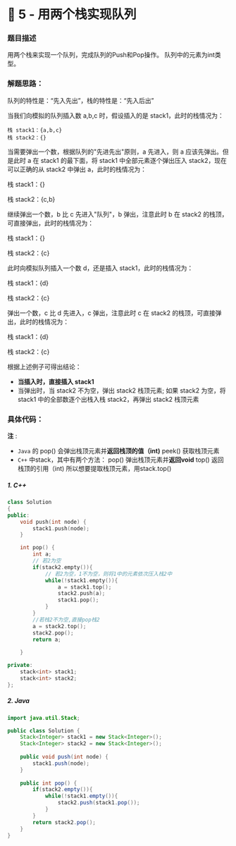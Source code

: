 # 🔋 5 - 用两个栈实现队列

### 题目描述



用两个栈来实现一个队列，完成队列的Push和Pop操作。 队列中的元素为int类型。

### 解题思路：

队列的特性是：“先入先出”，栈的特性是：“先入后出”



当我们向模拟的队列插入数 a,b,c 时，假设插入的是 stack1，此时的栈情况为：



```
栈 stack1：{a,b,c}
栈 stack2：{}
```



当需要弹出一个数，根据队列的"先进先出"原则，a 先进入，则 a 应该先弹出。但是此时 a 在 stack1 的最下面，将 stack1 中全部元素逐个弹出压入 stack2，现在可以正确的从 stack2 中弹出 a，此时的栈情况为：



栈 stack1：{}

栈 stack2：{c,b}

继续弹出一个数，b 比 c 先进入"队列"，b 弹出，注意此时 b 在 stack2 的栈顶，可直接弹出，此时的栈情况为：



栈 stack1：{}

栈 stack2：{c}

此时向模拟队列插入一个数 d，还是插入 stack1，此时的栈情况为：



栈 stack1：{d}

栈 stack2：{c}

弹出一个数，c 比 d 先进入，c 弹出，注意此时 c 在 stack2 的栈顶，可直接弹出，此时的栈情况为：



栈 stack1：{d}

栈 stack2：{c}



根据上述例子可得出结论：

- **当插入时，直接插入 stack1**
- 当弹出时，当 stack2 不为空，弹出 stack2 栈顶元素;
   如果 stack2 为空，将 stack1 中的全部数逐个出栈入栈 stack2，再弹出 stack2 栈顶元素



### 具体代码：



**注**  :  

- `Java` 的 pop() 会弹出栈顶元素并**返回栈顶的值（int)**
   peek()  获取栈顶元素
- `C++` 中stack，其中有两个方法：
   pop() 弹出栈顶元素并**返回void**
   top() 返回栈顶的引用（int)
   所以想要提取栈顶元素，用stack.top()



##### 1. C++

```cpp
class Solution
{
public:
    void push(int node) {
        stack1.push(node);
    }

    int pop() {
        int a;
        // 若2为空
        if(stack2.empty()){
            // 若2为空，1不为空，则将1中的元素依次压入栈2中
            while(!stack1.empty()){
                a = stack1.top();
                stack2.push(a);
                stack1.pop();
            }
        }
        //若栈2不为空,直接pop栈2
        a = stack2.top();
        stack2.pop();
        return a;
        
    }

private:
    stack<int> stack1;
    stack<int> stack2;
};
```



##### 2. Java

```java
import java.util.Stack;

public class Solution {
    Stack<Integer> stack1 = new Stack<Integer>();
    Stack<Integer> stack2 = new Stack<Integer>();
    
    public void push(int node) {
        stack1.push(node);
    }
    
    public int pop() {
        if(stack2.empty()){
            while(!stack1.empty()){
                stack2.push(stack1.pop());
            }
        }
        return stack2.pop();
    }
}
```